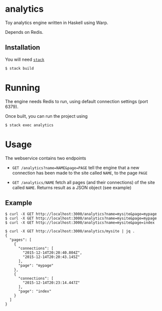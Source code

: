 # analytics

Toy analytics engine written in Haskell using Warp.

Depends on Redis.

## Installation

You will need [`stack`](http://docs.haskellstack.org/en/stable/README.html)

```
$ stack build
```

# Running

The engine needs Redis to run, using default connection settings (port 6379).

Once built, you can run the project using

```
$ stack exec analytics
```

# Usage

The webservice contains two endpoints

* `GET /analytics?name=NAME&page=PAGE` tell the engine that a new connection
has been made to the site called `NAME`, to the page `PAGE`

* `GET /analytics/NAME` fetch all pages (and their connections) of the site
called `NAME`. Returns result as a JSON object (see example)

## Example

```
$ curl -X GET http://localhost:3000/analytics?name=mysite&page=mypage
$ curl -X GET http://localhost:3000/analytics?name=mysite&page=mypage
$ curl -X GET http://localhost:3000/analytics?name=mysite&page=index
```

```
$ curl -X GET http://localhost:3000/analytics/mysite | jq .
{
  "pages": [
    {
      "connections": [
        "2015-12-14T20:20:40.804Z",
        "2015-12-14T20:20:43.145Z"
      ],
      "page": "mypage"
    },
    {
      "connections": [
        "2015-12-14T20:23:14.447Z"
      ],
      "page": "index"
    }
  ]
}
```
